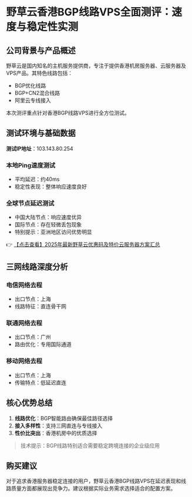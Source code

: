# 野草云香港BGP线路VPS全面测评：速度与稳定性实测

## 公司背景与产品概述
野草云是国内知名的主机服务提供商，专注于提供香港机房服务器、云服务器及VPS产品。其特色线路包括：
- BGP优化线路
- BGP+CN2混合线路
- 阿里云专线接入

本次测评重点针对香港BGP线路VPS进行全方位测试。

## 测试环境与基础数据
**测试IP地址**：103.143.80.254

### 本地Ping速度测试
- 平均延迟：约40ms
- 稳定性表现：整体响应速度良好

### 全球节点延迟测试
- 中国大陆节点：响应速度优异
- 国际节点：存在轻微丢包现象
- 特别提示：亚洲地区访问优势明显

👉 [【点击查看】2025年最新野草云优惠码及特价云服务器方案汇总](https://bit.ly/yecaoyun)

## 三网线路深度分析
### 电信网络去程
- 出口节点：上海
- 线路特征：直连骨干网

### 联通网络去程
- 出口节点：广州
- 路由优化：专用国际通道

### 移动网络去程
- 出口节点：上海
- 传输特点：低延迟直连

## 核心优势总结
1. **线路优化**：BGP智能路由确保最佳路径选择
2. **接入多样性**：支持三网直连与专线接入
3. **性价比突出**：香港机房中的优质选择

> 技术提示：BGP线路特别适合需要稳定跨境连接的企业级应用

## 购买建议
对于追求香港服务器稳定连接的用户，野草云香港BGP线路VPS在延迟表现和线路质量方面都展现出竞争力。建议根据实际业务需求选择适合的配置方案。